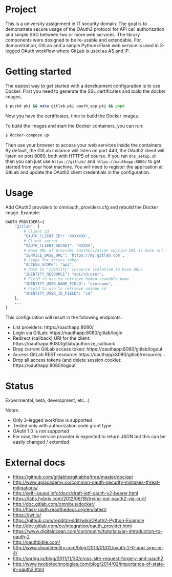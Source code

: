 Project
========
This is a university assignment in IT security domain. The goal is to demonstrate secure usage of the OAuth2 protocol for API call authorization and simple SSO between two or more web services. The library components were designed to be re-usable and extendable. For demonstration, GitLab and a simple Python+Flask web service is used in 3-legged OAuth workflow where GitLab is used as AS and IP.

Getting started
================
The easiest way to get started with a development configuration is to use Docker. First you need to generate the SSL certificates and build the docker images.

```bash
$ pushd pki && make gitlab.pki oauth_app.pki && popd
```
Now you have the certificates, time to build the Docker images.

To build the images and start the Docker containers, you can run:

```bash
$ docker-compose up
```

Then use your browser to access your web services inside the containers. By default, the GitLab instance will listen on port 443, the OAuth2 client will listen on port 8080, both with HTTPS of course. If you ran `dns_setup.sh` then you can just use `https://gitlab/` and `https://oauthapp:8080/` to get started from your host machine. You will need to register the application at GitLab and update the OAuth2 client credentials in the configuration.

Usage
======
Add OAuth2 providers to omniauth_providers.cfg and rebuild the Docker image. Example:

```python
OAUTH_PROVIDERS={
    "gitlab": {
        # Client id
        "OAUTH_CLIENT_ID": 'XXXXXXX',
        # Client secret
        "OAUTH_CLIENT_SECRET": 'XXXXX',
        # Base URL of provider (authorization service URL is base url + /oauth/authorize by default for the moment)
        "SERVICE_BASE_URL": 'https://my.gitlab.com',
        # Scope for access token
        "ACCESS_SCOPE": "api",
        # Path to "identity" resource (relative to base URL)
        "IDENTITY_RESOURCE": "api/v3/user",
        # Field to use to retrieve human-readable name
        "IDENTITY_USER_NAME_FIELD": "username",
        # Field to use to retrieve unique id
        "IDENTITY_USER_ID_FIELD": "id"
    },
    ...
}
```

This configuration will result in the following endpoints:


* List providers: https://oauthapp:8080/
* Login via GitLab: https://oauthapp:8080/gitlab/login
* Redirect (callback) URI for the client: https://oauthapp:8080/gitlab/authorize_callback
* Drop current GitLab access token: https://oauthapp:8080/gitlab/logout
* Access GitLab REST resource: https://oauthapp:8080/gitlab/resource/...
* Drop all access tokens (and delete session cookie): https://oauthapp:8080/logout



Status
=======
Experimental, beta, development, etc. :)

Notes:
 * Only 3-legged workflow is supported
 * Tested only with authorization code grant type
 * OAuth 1.0 is not supported
 * For now, the service provider is expected to return JSON but this can be easily changed / extended

External docs
=============
 * https://github.com/gitlabhq/gitlabhq/tree/master/doc/api
 * http://www.apiacademy.co/common-oauth-security-mistakes-threat-mitigations/
 * http://self-issued.info/docs/draft-ietf-oauth-v2-bearer.html
 * https://labs.hybris.com/2012/06/18/trying-out-oauth2-via-curl/
 * http://doc.gitlab.com/omnibus/docker/
 * http://flask-rauth.readthedocs.org/en/latest/
 * https://jwt.io/
 * https://github.com/reddit/reddit/wiki/OAuth2-Python-Example
 * http://doc.gitlab.com/ce/integration/oauth_provider.html
 * https://www.digitalocean.com/community/tutorials/an-introduction-to-oauth-2
 * http://oauthbible.com/
 * http://www.cloudidentity.com/blog/2013/01/02/oauth-2-0-and-sign-in-4/
 * http://spring.io/blog/2011/11/30/cross-site-request-forgery-and-oauth2
 * http://www.twobotechnologies.com/blog/2014/02/importance-of-state-in-oauth2.html
